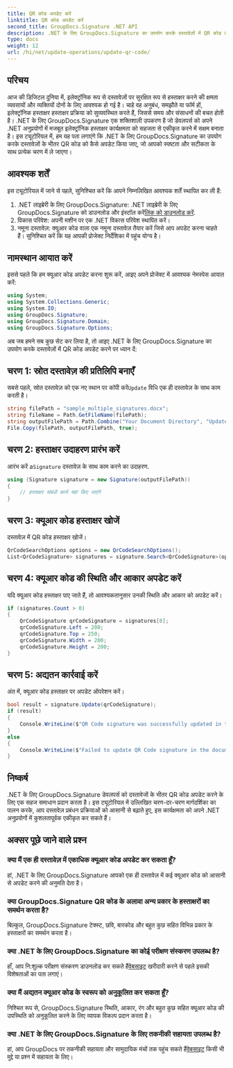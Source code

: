 ```yaml
---
title: QR कोड अपडेट करें
linktitle: QR कोड अपडेट करें
second_title: GroupDocs.Signature .NET API
description: .NET के लिए GroupDocs.Signature का उपयोग करके दस्तावेज़ों में QR कोड को आसानी से अपडेट करना सीखें। आसानी से दस्तावेज़ प्रबंधन बढ़ाएँ।
type: docs
weight: 12
url: /hi/net/update-operations/update-qr-code/
---
```

## परिचय
आज की डिजिटल दुनिया में, इलेक्ट्रॉनिक रूप से दस्तावेज़ों पर सुरक्षित रूप से हस्ताक्षर करने की क्षमता व्यवसायों और व्यक्तियों दोनों के लिए आवश्यक हो गई है। चाहे वह अनुबंध, समझौते या फॉर्म हों, इलेक्ट्रॉनिक हस्ताक्षर हस्ताक्षर प्रक्रिया को सुव्यवस्थित करते हैं, जिससे समय और संसाधनों की बचत होती है। .NET के लिए GroupDocs.Signature एक शक्तिशाली उपकरण है जो डेवलपर्स को अपने .NET अनुप्रयोगों में मजबूत इलेक्ट्रॉनिक हस्ताक्षर कार्यक्षमता को सहजता से एकीकृत करने में सक्षम बनाता है। इस ट्यूटोरियल में, हम यह पता लगाएंगे कि .NET के लिए GroupDocs.Signature का उपयोग करके दस्तावेज़ों के भीतर QR कोड को कैसे अपडेट किया जाए, जो आपको स्पष्टता और सटीकता के साथ प्रत्येक चरण में ले जाएगा।
## आवश्यक शर्तें
इस ट्यूटोरियल में जाने से पहले, सुनिश्चित करें कि आपने निम्नलिखित आवश्यक शर्तें स्थापित कर ली हैं:
1.  .NET लाइब्रेरी के लिए GroupDocs.Signature: .NET लाइब्रेरी के लिए GroupDocs.Signature को डाउनलोड और इंस्टॉल करें[लिंक को डाउनलोड करें](https://releases.groupdocs.com/signature/net/).
2. विकास परिवेश: अपनी मशीन पर एक .NET विकास परिवेश स्थापित करें।
3. नमूना दस्तावेज़: क्यूआर कोड वाला एक नमूना दस्तावेज़ तैयार करें जिसे आप अपडेट करना चाहते हैं। सुनिश्चित करें कि यह आपकी प्रोजेक्ट निर्देशिका में पहुंच योग्य है।

## नामस्थान आयात करें
इससे पहले कि हम क्यूआर कोड अपडेट करना शुरू करें, आइए अपने प्रोजेक्ट में आवश्यक नेमस्पेस आयात करें:

```csharp
using System;
using System.Collections.Generic;
using System.IO;
using GroupDocs.Signature;
using GroupDocs.Signature.Domain;
using GroupDocs.Signature.Options;
```

अब जब हमने सब कुछ सेट कर लिया है, तो आइए .NET के लिए GroupDocs.Signature का उपयोग करके दस्तावेज़ों में QR कोड अपडेट करने पर ध्यान दें:
## चरण 1: स्रोत दस्तावेज़ की प्रतिलिपि बनाएँ
 सबसे पहले, स्रोत दस्तावेज़ को एक नए स्थान पर कॉपी करें`Update` विधि एक ही दस्तावेज़ के साथ काम करती है।
```csharp
string filePath = "sample_multiple_signatures.docx";
string fileName = Path.GetFileName(filePath);
string outputFilePath = Path.Combine("Your Document Directory", "UpdateQRCode", fileName);
File.Copy(filePath, outputFilePath, true);
```
## चरण 2: हस्ताक्षर उदाहरण प्रारंभ करें
 आरंभ करें a`Signature` दस्तावेज़ के साथ काम करने का उदाहरण.
```csharp
using (Signature signature = new Signature(outputFilePath))
{
    // हस्ताक्षर संबंधी कार्य यहां किए जाएंगे
}
```
## चरण 3: क्यूआर कोड हस्ताक्षर खोजें
दस्तावेज़ में QR कोड हस्ताक्षर खोजें।
```csharp
QrCodeSearchOptions options = new QrCodeSearchOptions();
List<QrCodeSignature> signatures = signature.Search<QrCodeSignature>(options);
```
## चरण 4: क्यूआर कोड की स्थिति और आकार अपडेट करें
यदि क्यूआर कोड हस्ताक्षर पाए जाते हैं, तो आवश्यकतानुसार उनकी स्थिति और आकार को अपडेट करें।
```csharp
if (signatures.Count > 0)
{
    QrCodeSignature qrCodeSignature = signatures[0];
    qrCodeSignature.Left = 200;
    qrCodeSignature.Top = 250;
    qrCodeSignature.Width = 200;
    qrCodeSignature.Height = 200;
}
```
## चरण 5: अद्यतन कार्रवाई करें
अंत में, क्यूआर कोड हस्ताक्षर पर अपडेट ऑपरेशन करें।
```csharp
bool result = signature.Update(qrCodeSignature);
if (result)
{
    Console.WriteLine($"QR Code signature was successfully updated in the document.");
}
else
{
    Console.WriteLine($"Failed to update QR Code signature in the document.");
}
```

## निष्कर्ष
.NET के लिए GroupDocs.Signature डेवलपर्स को दस्तावेजों के भीतर QR कोड अपडेट करने के लिए एक सहज समाधान प्रदान करता है। इस ट्यूटोरियल में उल्लिखित चरण-दर-चरण मार्गदर्शिका का पालन करके, आप दस्तावेज़ प्रबंधन प्रक्रियाओं को आसानी से बढ़ाते हुए, इस कार्यक्षमता को अपने .NET अनुप्रयोगों में कुशलतापूर्वक एकीकृत कर सकते हैं।
## अक्सर पूछे जाने वाले प्रश्न
### क्या मैं एक ही दस्तावेज़ में एकाधिक क्यूआर कोड अपडेट कर सकता हूँ?
हां, .NET के लिए GroupDocs.Signature आपको एक ही दस्तावेज़ में कई क्यूआर कोड को आसानी से अपडेट करने की अनुमति देता है।
### क्या GroupDocs.Signature QR कोड के अलावा अन्य प्रकार के हस्ताक्षरों का समर्थन करता है?
बिल्कुल, GroupDocs.Signature टेक्स्ट, छवि, बारकोड और बहुत कुछ सहित विभिन्न प्रकार के हस्ताक्षरों का समर्थन करता है।
### क्या .NET के लिए GroupDocs.Signature का कोई परीक्षण संस्करण उपलब्ध है?
 हाँ, आप नि:शुल्क परीक्षण संस्करण डाउनलोड कर सकते हैं[वेबसाइट](https://releases.groupdocs.com/signature/net/) खरीदारी करने से पहले इसकी विशेषताओं का पता लगाएं।
### क्या मैं अद्यतन क्यूआर कोड के स्वरूप को अनुकूलित कर सकता हूँ?
निश्चित रूप से, GroupDocs.Signature स्थिति, आकार, रंग और बहुत कुछ सहित क्यूआर कोड की उपस्थिति को अनुकूलित करने के लिए व्यापक विकल्प प्रदान करता है।
### क्या .NET के लिए GroupDocs.Signature के लिए तकनीकी सहायता उपलब्ध है?
 हां, आप GroupDocs पर तकनीकी सहायता और सामुदायिक मंचों तक पहुंच सकते हैं[वेबसाइट](https://forum.groupdocs.com/c/signature/13) किसी भी मुद्दे या प्रश्न में सहायता के लिए।